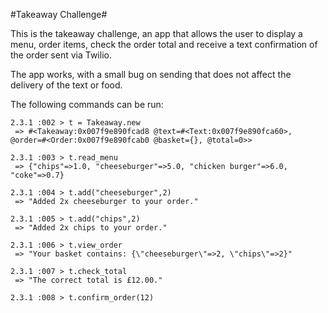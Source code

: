 #Takeaway Challenge#

This is the takeaway challenge, an app that allows the user to display a menu, order items, check the order total and receive a text confirmation of the order sent via Twilio.

The app works, with a small bug on sending that does not affect the delivery of the text or food.

The following commands can be run:

```
2.3.1 :002 > t = Takeaway.new
 => #<Takeaway:0x007f9e890fcad8 @text=#<Text:0x007f9e890fca60>, @order=#<Order:0x007f9e890fcab0 @basket={}, @total=0>>

2.3.1 :003 > t.read_menu
 => {"chips"=>1.0, "cheeseburger"=>5.0, "chicken burger"=>6.0, "coke"=>0.7}

2.3.1 :004 > t.add("cheeseburger",2)
 => "Added 2x cheeseburger to your order."

2.3.1 :005 > t.add("chips",2)
 => "Added 2x chips to your order."

2.3.1 :006 > t.view_order
 => "Your basket contains: {\"cheeseburger\"=>2, \"chips\"=>2}"

2.3.1 :007 > t.check_total
 => "The correct total is £12.00."

2.3.1 :008 > t.confirm_order(12)
```
